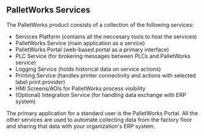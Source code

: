 ## PalletWorks Services

The PalletWorks product consists of a collection of the following services:

<ul>
    <li>Services Platform (contains all the neccesary tools to host the services)</li>
    <li>PalletWorks Service (main application as a service)</li>
    <li>PalletWorks Portal (web-based portal as a primary interface)</li>
    <li>PLC Service (for brokering messages between PLCs and PalletWorks service)</li>
    <li>Logging Service (holds historical data on service actions)</li>
    <li>Printing Service (handles printer connectivity and actions with selected label print provider)</li>
    <li>HMI Screens/AOIs for PalletWorks process visibility</li>
    <li>(Optional) Integration Service (for handling data exchange with ERP system)</li>
</ul>

The primary application for a standard user is the PalletWorks Portal. All the other services are used to automate collecting data from the factory floor and sharing that data with your organization's ERP system.